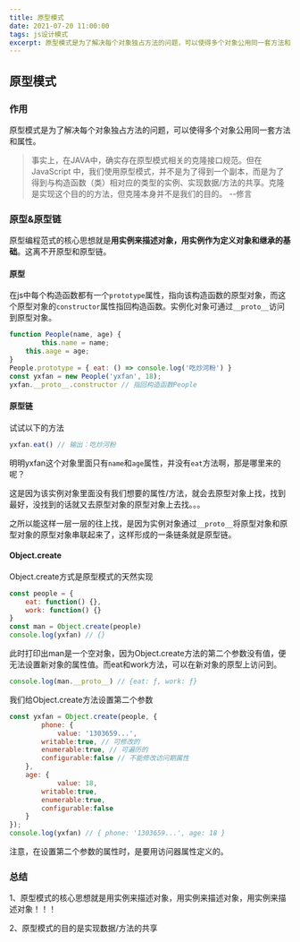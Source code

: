 ```yaml
---
title: 原型模式
date: 2021-07-20 11:00:00
tags: js设计模式
excerpt: 原型模式是为了解决每个对象独占方法的问题，可以使得多个对象公用同一套方法和属性。事实上，在JAVA中，确实存在原型模式相关的克隆接口规范。但在 JavaScript 中，我们使用原型模式，并不是为了得到一个副本，而是为了得到与构造函数（类）相对应的类型的实例、实现数据/方法的共享。克隆是实现这个目的的方法，但克隆本身并不是我们的目的。
---
```

## 原型模式

### 作用

原型模式是为了解决每个对象独占方法的问题，可以使得多个对象公用同一套方法和属性。

> 事实上，在JAVA中，确实存在原型模式相关的克隆接口规范。但在 JavaScript 中，我们使用原型模式，并不是为了得到一个副本，而是为了得到与构造函数（类）相对应的类型的实例、实现数据/方法的共享。克隆是实现这个目的的方法，但克隆本身并不是我们的目的。         --修言

### 原型&原型链

原型编程范式的核心思想就是**用实例来描述对象，用实例作为定义对象和继承的基础**。这离不开原型和原型链。

#### 原型

在js中每个构造函数都有一个`prototype`属性，指向该构造函数的原型对象，而这个原型对象的`constructor`属性指回构造函数。实例化对象可通过`__proto__`访问到原型对象。

```javascript
function People(name, age) {
		this.name = name;
  	this.aage = age;
}
People.prototype = { eat: () => console.log('吃炒河粉') }
const yxfan = new People('yxfan', 18);
yxfan.__proto__.constructor // 指回构造函数People
```

#### 原型链

试试以下的方法

```javascript
yxfan.eat() // 输出：吃炒河粉
```

明明yxfan这个对象里面只有`name`和`age`属性，并没有`eat`方法啊，那是哪里来的呢？

这是因为该实例对象里面没有我们想要的属性/方法，就会去原型对象上找，找到最好，没找到的话就又去原型对象的原型对象上去找。。。

之所以能这样一层一层的往上找，是因为实例对象通过`__proto__`将原型对象和原型对象的原型对象串联起来了，这样形成的一条链条就是原型链。

#### Object.create

Object.create方式是原型模式的天然实现

```javascript
const people = {
	eat: function() {},
  	work: function() {}
}
const man = Object.create(people)
console.log(yxfan) // {}
```

此时打印出man是一个空对象，因为Object.create方法的第二个参数没有值，便无法设置新对象的属性值。而eat和work方法，可以在新对象的原型上访问到。

```javascript
console.log(man.__proto__) // {eat: ƒ, work: ƒ}
```

我们给Object.create方法设置第二个参数

```javascript
const yxfan = Object.create(people, {
		phone: {
    		value: '1303659...',
      	writable:true, // 可修改的
        enumerable:true, // 可遍历的
        configurable:false // 不能修改访问期属性
    },
  	age: {
    		value: 18,
      	writable:true,
        enumerable:true,
        configurable:false
    }
});
console.log(yxfan) // { phone: '1303659...', age: 18 }
```

注意，在设置第二个参数的属性时，是要用访问器属性定义的。

### 总结

1、原型模式的核心思想就是用实例来描述对象，用实例来描述对象，用实例来描述对象！！！

2、原型模式的目的是实现数据/方法的共享







